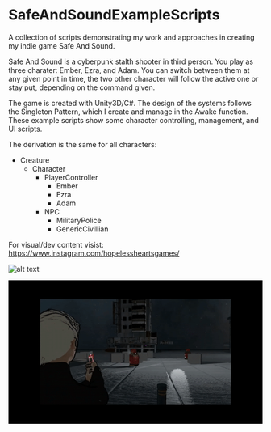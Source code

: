 # SafeAndSoundExampleScripts
A collection of scripts demonstrating my work and approaches in creating my indie game Safe And Sound.

Safe And Sound is a cyberpunk stalth shooter in third person. You play as three charater: Ember, Ezra, and Adam. You can switch between them at any given point in time, the two other character will follow the active one or stay put, depending on the command given.

The game is created with Unity3D/C#. The design of the systems follows the Singleton Pattern, which I create and manage in the Awake function. These example scripts show some character controlling, management, and UI scripts.

The derivation is the same for all characters:
- Creature
  - Character
    - PlayerController
      - Ember
      - Ezra
      - Adam
    - NPC
      - MilitaryPolice
      - GenericCivillian

For visual/dev content visist:
https://www.instagram.com/hopelessheartsgames/

![alt text](./Images/sas_01.gif)

![alt text](./Images/sas_02.gif)
